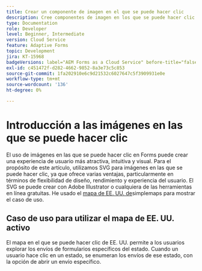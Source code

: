 ```yaml
---
title: Crear un componente de imagen en el que se puede hacer clic
description: Cree componentes de imagen en los que se puede hacer clic en el Cloud Service AEM Forms.
type: Documentation
role: Developer
level: Beginner, Intermediate
version: Cloud Service
feature: Adaptive Forms
topic: Development
jira: KT-15968
badgeVersions: label="AEM Forms as a Cloud Service" before-title="false"
exl-id: c451472f-d282-4662-9852-8a3e73c5c853
source-git-commit: 1fa202910e6c9d21532c6027647c5f3909931e0e
workflow-type: tm+mt
source-wordcount: '136'
ht-degree: 0%

---
```


# Introducción a las imágenes en las que se puede hacer clic

El uso de imágenes en las que se puede hacer clic en Forms puede crear una experiencia de usuario más atractiva, intuitiva y visual. Para el propósito de este artículo, utilizamos SVG para imágenes en las que se puede hacer clic, ya que ofrece varias ventajas, particularmente en términos de flexibilidad de diseño, rendimiento y experiencia del usuario.
El SVG se puede crear con Adobe Illustrator o cualquiera de las herramientas en línea gratuitas. He usado el [mapa de EE. UU. de](https://simplemaps.com/resources/svg-us)simplemaps para mostrar el caso de uso.

## Caso de uso para utilizar el mapa de EE. UU. activo

El mapa en el que se puede hacer clic de EE. UU. permite a los usuarios explorar los envíos de formularios específicos del estado. Cuando un usuario hace clic en un estado, se enumeran los envíos de ese estado, con la opción de abrir un envío específico.
